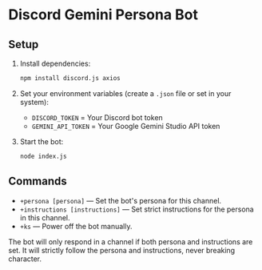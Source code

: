 # Discord Gemini Persona Bot

## Setup

1. Install dependencies:
   ```sh
   npm install discord.js axios
   ```
2. Set your environment variables (create a `.json` file or set in your system):
   - `DISCORD_TOKEN` = Your Discord bot token
   - `GEMINI_API_TOKEN` = Your Google Gemini Studio API token

3. Start the bot:
   ```sh
   node index.js
   ```

## Commands
- `+persona [persona]` — Set the bot's persona for this channel.
- `+instructions [instructions]` — Set strict instructions for the persona in this channel.
- `+ks` — Power off the bot manually.

The bot will only respond in a channel if both persona and instructions are set. It will strictly follow the persona and instructions, never breaking character.
